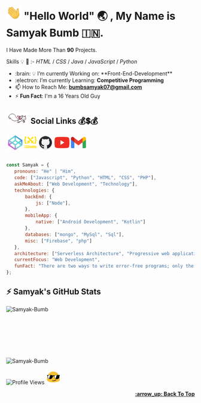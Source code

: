 <!-- Created/Designed By Samyak Bumb -->
# <img src="gif/hello.webp" width="40px">  "Hello World" :earth_asia: , **My Name is Samyak Bumb** :india:.
I Have Made More Than **90** Projects.

Skills :bulb: :monocle_face: :- *HTML* / *CSS* / *Java* / *JavaScript* / *Python*
- <!-- 🔭 --> :brain: 💡 I’m currently Working on: **Front-End-Development**
- :electron: I’m currently Learning: **Competitive Programming**
- 📫 How to Reach Me: **bumbsamyak07@gmail.com**
- :zap: **Fun Fact**: I'm a 16 Years Old Guy
<!--  Links -->
## <img src="https://github.com/Samyak-Bumb/Samyak-Bumb/blob/Samyak/gif/cat.gif" width="60px"> Social Links :moneybag::heavy_dollar_sign::moneybag:
 <a href="https://codepen.io/samyakbumb" alt="Samyak's CodePen"><img align="center" src="icons/codepen.png" alt="Samyak Bumb" height="39" width="48"></a><a href="https://cssbattle.dev/player/x3A3l1r2xSbbSG4YiULejsZUUhG2"><img align="center" src="1.svg" height="33" width="33"></a> <a href="https://github.com/samyak-bumb" target="_blank"><img align="center" src="icons/github.png" alt="Samyak's GitHub" height="40" width="40"></a> <a href="https://www.youtube.com/channel/UCGqzvmHqhbxvWt5vqstc6CA" target="_blank"><img align="center" src="icons/youtube.png" alt="Samyak's YouTube Channel" height="30" width="40"></a> <a href="mailto:bumbsamyak07@gmai.com"><img align="center" src="icons/gmail.png" height="30" width="40"></a><br><br>
 ```javascript
const Samyak = {
    pronouns: "He" | "Him",
    code: ["Javascript", "Python", "HTML", "CSS", "PHP"],
    askMeAbout: ["Web Development", "Technology"],
    technologies: {
        backEnd: {
            js: ["Node"],
        },
        mobileApp: {
            native: ["Android Development", "Kotlin"]
        },
        databases: ["mongo", "MySql", "Sql"],
        misc: ["Firebase", "php"]
    },
    architecture: ["Serverless Architecture", "Progressive web applications", "Single page applications"],
    currentFocus: "Web Development",
    funFact: "There are two ways to write error-free programs; only the third one works"
};
```
## :zap: Samyak's GitHub Stats
<!-- Samyak's Langauge Used -->
<td style="border: none !important;"><span><img align="left" src="https://github-readme-stats.vercel.app/api/top-langs/?username=Samyak-BUmb&layout=compact&langs_count=7&theme=radical" alt="Samyak-Bumb"></span></td>
 <br><br><br><br><br><br><br><br>
<!-- Samyak's GitHub Stats -->
<td style="border: none !important;"><span><img align="center" src="https://github-readme-stats.vercel.app/api?username=Samyak-Bumb&show_icons=true&locale=en&theme=radical" alt="Samyak-Bumb"></span></td>

<!-- Profile Views + Emoji -->

  ![Profile Views](https://gpvc.arturio.dev/Samyak-Bumb) <img src="https://github.com/Samyak-Bumb/Samyak-Bumb/blob/Samyak/gif/style.gif" height="40" width="40">

 <div align="right">
   <b>
     <a href="#"Hello World"">:arrow_up: Back To Top</a>
   </b>
 </div>
